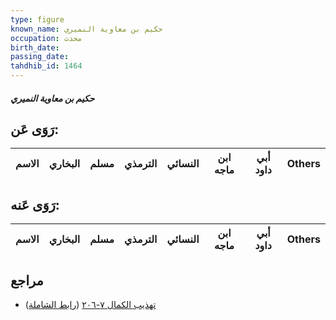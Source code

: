 ```yaml
---
type: figure
known_name: حكيم بن معاوية النميري
occupation: محدث
birth_date:
passing_date:
tahdhib_id: 1464
---
```

##### حكيم بن معاوية النميري

## رَوَى عَن:
| الاسم | البخاري | مسلم | الترمذي | النسائي | ابن ماجه | أبي داود | Others |
| ----- | ------- | ---- | ------- | ------- | -------- | -------- | ------ |
## رَوَى عَنه:
| الاسم | البخاري | مسلم | الترمذي | النسائي | ابن ماجه | أبي داود | Others |
| ----- | ------- | ---- | ------- | ------- | -------- | -------- | ------ |
## مراجع
- [تهذيب الكمال ٧-٢٠٦](obsidian://open?vault=Tahdhib-al-Kamal&file=Figures/١٤٦٤-حكيم%20بن%20معاوية%20النميري) ([رابط الشاملة](https://shamela.ws/book/3722/3428))